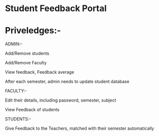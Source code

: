 # Student Feedback Portal
# Priveledges:-

ADMIN:- 

Add/Remove students

Add/Remove Faculty

View feedback, Feedback average

After each semester, admin needs to update student database

FACULTY:-

Edit their details, including password, semester, subject

View Feedback of students

STUDENTS:-

Give Feedback to the Teachers, matched with their semester automatically 
